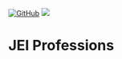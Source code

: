 [![GitHub](https://img.shields.io/github/license/pau101/JEI-Professions.svg)](https://github.com/pau101/JEI-Professions/blob/master/LICENSE.md) [![](http://cf.way2muchnoise.eu/full_jei-professions_downloads.svg)](https://minecraft.curseforge.com/projects/jei-professions)

# JEI Professions